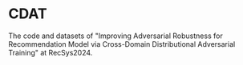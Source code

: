 # CDAT
The code and datasets of "Improving Adversarial Robustness for Recommendation Model via Cross-Domain Distributional Adversarial Training" at RecSys2024.
